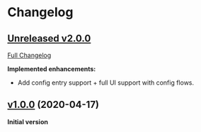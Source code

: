 # Changelog

## [Unreleased v2.0.0](https://github.com/azogue/eventsensor/tree/feature/config-flow)

[Full Changelog](https://github.com/azogue/eventsensor/compare/v1.0.0...feature/config-flow)

**Implemented enhancements:**

- Add config entry support + full UI support with config flows.

## [v1.0.0](https://github.com/azogue/eventsensor/tree/v1.0.0) (2020-04-17)

**Initial version**
